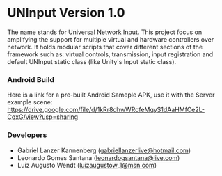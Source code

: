 # UNInput Version 1.0

The name stands for Universal Network Input. This project focus on amplifying the support for multiple virtual and hardware controllers over network. It holds modular scripts that cover different sections of the framework such as: virtual controls, transmission, input registration and default UNInput static class (like Unity's Input static class).

### Android Build

Here is a link for a pre-built Android Sameple APK, use it with the Server example scene:
https://drive.google.com/file/d/1kRr8dhwWRofeMqyS1dAaHMfCe2L-CqxG/view?usp=sharing

### Developers

* Gabriel Lanzer Kannenberg (gabriellanzerlive@hotmail.com)
* Leonardo Gomes Santana (leonardogsantana@live.com)
* Luiz Augusto Wendt (luizaugustow_1@msn.com)
